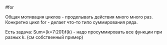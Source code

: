 #for

Общая мотивация циклов - проделывать действия много много раз.
Конкретно цикл for - делает что-то типо суммирования ряда.

Есть задача: Sum=(k=7:201)f(k) - надо просуммировать все функции при разных k.
(см собственный пример)
